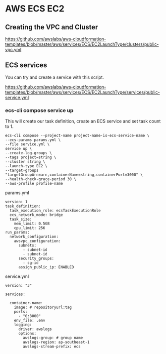 # AWS ECS EC2

## Creating the VPC and Cluster

https://github.com/awslabs/aws-cloudformation-templates/blob/master/aws/services/ECS/EC2LaunchType/clusters/public-vpc.yml

## ECS services

You can try and create a service with this script. 

https://github.com/awslabs/aws-cloudformation-templates/blob/master/aws/services/ECS/EC2LaunchType/services/public-service.yml

### ecs-cli compose service up
This will create our task definition, create an ECS service and set task count to 1.

```
ecs-cli compose --project-name project-name-is-ecs-service-name \
--ecs-params params.yml \
--file service.yml \
service up \
--create-log-groups \
--tags project=string \
--cluster string \
--launch-type EC2 \
--target-groups "targetGroupArn=arn,containerName=string,containerPort=3000" \
--health-check-grace-period 30 \
--aws-profile profile-name
```

params.yml
```
version: 1
task_definition:
  task_execution_role: ecsTaskExecutionRole
  ecs_network_mode: bridge
  task_size:
    mem_limit: 0.5GB
    cpu_limit: 256
run_params:
  network_configuration:
    awsvpc_configuration:
      subnets:
        - subnet-id
        - subnet-id
      security_groups:
        - sg-id
      assign_public_ip: ENABLED

```

service.yml
```
version: "3"

services:

  container-name:
    image: # repositoryurl:tag
    ports:
      - "0:3000"
    env_file: .env
    logging:
      driver: awslogs
      options:
        awslogs-group: # group name
        awslogs-region: ap-southeast-1
        awslogs-stream-prefix: ecs

```
